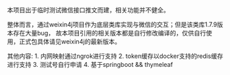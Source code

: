本项目出于临时测试微信接口推文而建，相关功能并不健全。

整体而言，通过weixin4j项目作为底层类库实现与微信的交互；但是该类库1.7.9版本存在大量bug，
故本项目引用的相关版本都是自行修改编译的，仅供自行使用，正式包具体请见weixin4j的最新版本。

其他内容:
    1. 内网映射通过ngrok进行支持
    2. token缓存以docker支持的redis缓存进行支持
    3. 测试号自行申请
    4. 基于springboot && thymeleaf
    
    